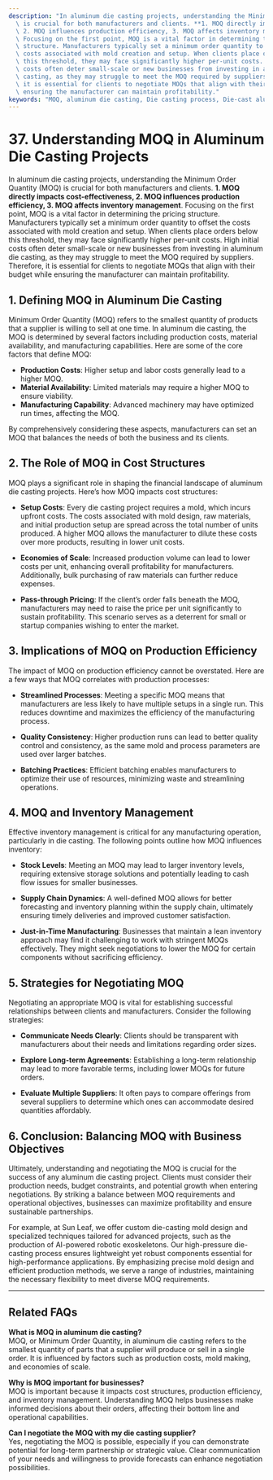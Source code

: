 ```yaml
---
description: "In aluminum die casting projects, understanding the Minimum Order Quantity (MOQ)\
  \ is crucial for both manufacturers and clients. **1. MOQ directly impacts cost-effectiveness,\
  \ 2. MOQ influences production efficiency, 3. MOQ affects inventory management**.\
  \ Focusing on the first point, MOQ is a vital factor in determining the pricing\
  \ structure. Manufacturers typically set a minimum order quantity to offset the\
  \ costs associated with mold creation and setup. When clients place orders below\
  \ this threshold, they may face significantly higher per-unit costs. High initial\
  \ costs often deter small-scale or new businesses from investing in aluminum die\
  \ casting, as they may struggle to meet the MOQ required by suppliers. Therefore,\
  \ it is essential for clients to negotiate MOQs that align with their budget while\
  \ ensuring the manufacturer can maintain profitability."
keywords: "MOQ, aluminum die casting, Die casting process, Die-cast aluminum"
---
```

# 37. Understanding MOQ in Aluminum Die Casting Projects  

  

In aluminum die casting projects, understanding the Minimum Order Quantity (MOQ) is crucial for both manufacturers and clients. **1. MOQ directly impacts cost-effectiveness, 2. MOQ influences production efficiency, 3. MOQ affects inventory management**. Focusing on the first point, MOQ is a vital factor in determining the pricing structure. Manufacturers typically set a minimum order quantity to offset the costs associated with mold creation and setup. When clients place orders below this threshold, they may face significantly higher per-unit costs. High initial costs often deter small-scale or new businesses from investing in aluminum die casting, as they may struggle to meet the MOQ required by suppliers. Therefore, it is essential for clients to negotiate MOQs that align with their budget while ensuring the manufacturer can maintain profitability.

## **1. Defining MOQ in Aluminum Die Casting**

Minimum Order Quantity (MOQ) refers to the smallest quantity of products that a supplier is willing to sell at one time. In aluminum die casting, the MOQ is determined by several factors including production costs, material availability, and manufacturing capabilities. Here are some of the core factors that define MOQ:

- **Production Costs**: Higher setup and labor costs generally lead to a higher MOQ.
- **Material Availability**: Limited materials may require a higher MOQ to ensure viability.
- **Manufacturing Capability**: Advanced machinery may have optimized run times, affecting the MOQ.

By comprehensively considering these aspects, manufacturers can set an MOQ that balances the needs of both the business and its clients.

## **2. The Role of MOQ in Cost Structures**

MOQ plays a significant role in shaping the financial landscape of aluminum die casting projects. Here’s how MOQ impacts cost structures:

- **Setup Costs**: Every die casting project requires a mold, which incurs upfront costs. The costs associated with mold design, raw materials, and initial production setup are spread across the total number of units produced. A higher MOQ allows the manufacturer to dilute these costs over more products, resulting in lower unit costs.
  
- **Economies of Scale**: Increased production volume can lead to lower costs per unit, enhancing overall profitability for manufacturers. Additionally, bulk purchasing of raw materials can further reduce expenses.

- **Pass-through Pricing**: If the client’s order falls beneath the MOQ, manufacturers may need to raise the price per unit significantly to sustain profitability. This scenario serves as a deterrent for small or startup companies wishing to enter the market.

## **3. Implications of MOQ on Production Efficiency**

The impact of MOQ on production efficiency cannot be overstated. Here are a few ways that MOQ correlates with production processes:

- **Streamlined Processes**: Meeting a specific MOQ means that manufacturers are less likely to have multiple setups in a single run. This reduces downtime and maximizes the efficiency of the manufacturing process.
  
- **Quality Consistency**: Higher production runs can lead to better quality control and consistency, as the same mold and process parameters are used over larger batches.

- **Batching Practices**: Efficient batching enables manufacturers to optimize their use of resources, minimizing waste and streamlining operations.

## **4. MOQ and Inventory Management**

Effective inventory management is critical for any manufacturing operation, particularly in die casting. The following points outline how MOQ influences inventory:

- **Stock Levels**: Meeting an MOQ may lead to larger inventory levels, requiring extensive storage solutions and potentially leading to cash flow issues for smaller businesses.

- **Supply Chain Dynamics**: A well-defined MOQ allows for better forecasting and inventory planning within the supply chain, ultimately ensuring timely deliveries and improved customer satisfaction.

- **Just-in-Time Manufacturing**: Businesses that maintain a lean inventory approach may find it challenging to work with stringent MOQs effectively. They might seek negotiations to lower the MOQ for certain components without sacrificing efficiency.

## **5. Strategies for Negotiating MOQ**

Negotiating an appropriate MOQ is vital for establishing successful relationships between clients and manufacturers. Consider the following strategies:

- **Communicate Needs Clearly**: Clients should be transparent with manufacturers about their needs and limitations regarding order sizes.
  
- **Explore Long-term Agreements**: Establishing a long-term relationship may lead to more favorable terms, including lower MOQs for future orders.

- **Evaluate Multiple Suppliers**: It often pays to compare offerings from several suppliers to determine which ones can accommodate desired quantities affordably.

## **6. Conclusion: Balancing MOQ with Business Objectives**

Ultimately, understanding and negotiating the MOQ is crucial for the success of any aluminum die casting project. Clients must consider their production needs, budget constraints, and potential growth when entering negotiations. By striking a balance between MOQ requirements and operational objectives, businesses can maximize profitability and ensure sustainable partnerships.

For example, at Sun Leaf, we offer custom die-casting mold design and specialized techniques tailored for advanced projects, such as the production of AI-powered robotic exoskeletons. Our high-pressure die-casting process ensures lightweight yet robust components essential for high-performance applications. By emphasizing precise mold design and efficient production methods, we serve a range of industries, maintaining the necessary flexibility to meet diverse MOQ requirements.

---

## **Related FAQs**

**What is MOQ in aluminum die casting?**  
MOQ, or Minimum Order Quantity, in aluminum die casting refers to the smallest quantity of parts that a supplier will produce or sell in a single order. It is influenced by factors such as production costs, mold making, and economies of scale.

**Why is MOQ important for businesses?**  
MOQ is important because it impacts cost structures, production efficiency, and inventory management. Understanding MOQ helps businesses make informed decisions about their orders, affecting their bottom line and operational capabilities.

**Can I negotiate the MOQ with my die casting supplier?**  
Yes, negotiating the MOQ is possible, especially if you can demonstrate potential for long-term partnership or strategic value. Clear communication of your needs and willingness to provide forecasts can enhance negotiation possibilities.
